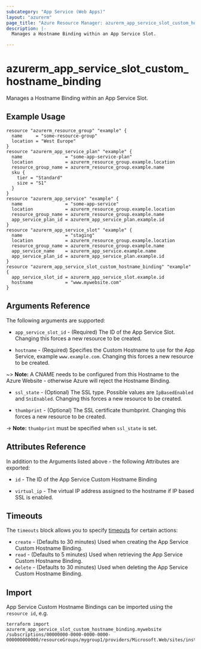 ```yaml
---
subcategory: "App Service (Web Apps)"
layout: "azurerm"
page_title: "Azure Resource Manager: azurerm_app_service_slot_custom_hostname_binding"
description: |-
  Manages a Hostname Binding within an App Service Slot.

---
```


# azurerm_app_service_slot_custom_hostname_binding

Manages a Hostname Binding within an App Service Slot.

## Example Usage

```hcl
resource "azurerm_resource_group" "example" {
  name     = "some-resource-group"
  location = "West Europe"
}
resource "azurerm_app_service_plan" "example" {
  name                = "some-app-service-plan"
  location            = azurerm_resource_group.example.location
  resource_group_name = azurerm_resource_group.example.name
  sku {
    tier = "Standard"
    size = "S1"
  }
}
resource "azurerm_app_service" "example" {
  name                = "some-app-service"
  location            = azurerm_resource_group.example.location
  resource_group_name = azurerm_resource_group.example.name
  app_service_plan_id = azurerm_app_service_plan.example.id
}
resource "azurerm_app_service_slot" "example" {
  name                = "staging"
  location            = azurerm_resource_group.example.location
  resource_group_name = azurerm_resource_group.example.name
  app_service_name    = azurerm_app_service.example.name
  app_service_plan_id = azurerm_app_service_plan.example.id
}
resource "azurerm_app_service_slot_custom_hostname_binding" "example" {
  app_service_slot_id = azurerm_app_service_slot.example.id
  hostname            = "www.mywebsite.com"
}
```

## Arguments Reference

The following arguments are supported:

* `app_service_slot_id` - (Required) The ID of the App Service Slot. Changing this forces a new resource to be created.

* `hostname` - (Required) Specifies the Custom Hostname to use for the App Service, example `www.example.com`. Changing this forces a new resource to be created.

~> **Note:** A CNAME needs to be configured from this Hostname to the Azure Website - otherwise Azure will reject the Hostname Binding.

* `ssl_state` - (Optional) The SSL type. Possible values are `IpBasedEnabled` and `SniEnabled`. Changing this forces a new resource to be created.

* `thumbprint` - (Optional) The SSL certificate thumbprint. Changing this forces a new resource to be created.

-> **Note:** `thumbprint` must be specified when `ssl_state` is set.

## Attributes Reference

In addition to the Arguments listed above - the following Attributes are exported:

* `id` - The ID of the App Service Custom Hostname Binding

* `virtual_ip` - The virtual IP address assigned to the hostname if IP based SSL is enabled.

## Timeouts

The `timeouts` block allows you to specify [timeouts](https://developer.hashicorp.com/terraform/language/resources/configure#define-operation-timeouts) for certain actions:

* `create` - (Defaults to 30 minutes) Used when creating the App Service Custom Hostname Binding.
* `read` - (Defaults to 5 minutes) Used when retrieving the App Service Custom Hostname Binding.
* `delete` - (Defaults to 30 minutes) Used when deleting the App Service Custom Hostname Binding.

## Import

App Service Custom Hostname Bindings can be imported using the `resource id`, e.g.

```shell
terraform import azurerm_app_service_slot_custom_hostname_binding.mywebsite /subscriptions/00000000-0000-0000-0000-000000000000/resourceGroups/mygroup1/providers/Microsoft.Web/sites/instance1/slots/staging/hostNameBindings/mywebsite.com
```
